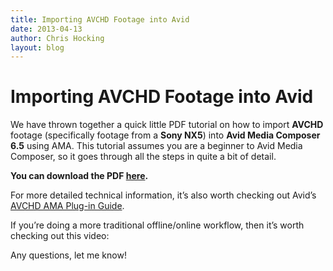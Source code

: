 ```yaml
---
title: Importing AVCHD Footage into Avid
date: 2013-04-13
author: Chris Hocking
layout: blog
---
```

# Importing AVCHD Footage into Avid

We have thrown together a quick little PDF tutorial on how to import **AVCHD** footage (specifically footage from a **Sony NX5**) into **Avid Media Composer 6.5** using AMA. This tutorial assumes you are a beginner to Avid Media Composer, so it goes through all the steps in quite a bit of detail.

**You can download the PDF [here](https://github.com/CommandPost/FCPCafe/blob/main/downloads/04-Importing-AVCHD-Footage-into-Avid.pdf).**

For more detailed technical information, it’s also worth checking out Avid’s [AVCHD AMA Plug-in Guide](http://resources.avid.com/SupportFiles/attach/AVCHD_AMA_v6.0_v10.pdf).

If you’re doing a more traditional offline/online workflow, then it’s worth checking out this video:

Any questions, let me know!